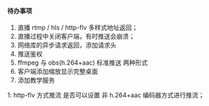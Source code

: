 #### 待办事项
1. 直播 rtmp / hls / http-flv 多样式地址返回；
2. 直播过程中关闭客户端，有时推送会崩溃；
3. 网络库的异步请求返回，添加请求头
4. 推送鉴权
5. ffmpeg 与 obs(h.264+aac) 标准推送 两种形式
6. 客户端添加缩放显示完整桌面
7. 添加教学服务


1: http-flv 方式推流 是否可以设置 非 h.264+aac 编码器方式进行推流；


